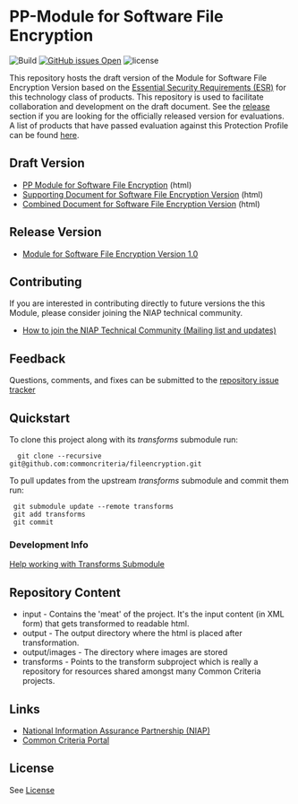 PP-Module for Software File Encryption
===========
![Build](https://github.com/commoncriteria/fileencryption/workflows/Build/badge.svg)
[![GitHub issues Open](https://img.shields.io/github/issues/commoncriteria/fileencryption.svg?maxAge=2592000)](https://github.com/commoncriteria/fileencryption/issues)
![license](https://img.shields.io/badge/license-Unlicensed-blue.svg)

This repository hosts the draft version of the Module for Software File Encryption Version based on the 
[Essential Security Requirements (ESR)](https://commoncriteria.github.io/pp/fileencryption/fileencryption-esr.html) for this technology class of 
products. This repository is used to facilitate collaboration and development on the draft document. 
See the [release](#Release-Version) section if you are looking for the officially released version for evaluations. 
A list of products that have passed evaluation against this Protection Profile can be found [here](https://www.niap-ccevs.org/Product/PCL.cfm).

## Draft Version

* [PP Module for Software File Encryption](https://commoncriteria.github.io/fileencryption/master/fileencryption-release.html) (html)
* [Supporting Document for Software File Encryption Version](https://commoncriteria.github.io/fileencryption/master/fileencryption-sd.html) (html)
* [Combined Document for Software File Encryption Version](https://commoncriteria.github.io/fileencryption/master/fileencryption.html) (html)

## Release Version
* [Module for Software File Encryption Version 1.0](https://www.niap-ccevs.org/protectionprofiles/415)

## Contributing

If you are interested in contributing directly to future versions the this Module, please consider joining the NIAP technical community.
* [How to join the NIAP Technical Community (Mailing list and updates)](https://www.niap-ccevs.org/NIAP_Evolution/tech_communities.cfm)

## Feedback

Questions, comments, and fixes can be submitted to the [repository issue tracker](https://github.com/commoncriteria/fileencryption/issues)

## Quickstart
To clone this project along with its _transforms_ submodule run:

````
  git clone --recursive git@github.com:commoncriteria/fileencryption.git
````
To pull updates from the upstream _transforms_ submodule and commit them run:
````
 git submodule update --remote transforms
 git add transforms
 git commit
````

### Development Info
[Help working with Transforms Submodule](https://github.com/commoncriteria/transforms/wiki/Working-with-Transforms-as-a-Submodule)

## Repository Content
* input - Contains the 'meat' of the project. It's the input content (in XML form) that gets transformed to readable html.
* output - The output directory where the html is placed after transformation.
* output/images - The directory where images are stored
* transforms - Points to the transform subproject which is really a repository for resources shared amongst many Common Criteria projects.

## Links 
* [National Information Assurance Partnership (NIAP)](https://www.niap-ccevs.org/)
* [Common Criteria Portal](https://www.commoncriteriaportal.org/)

## License

See [License](./LICENSE)
